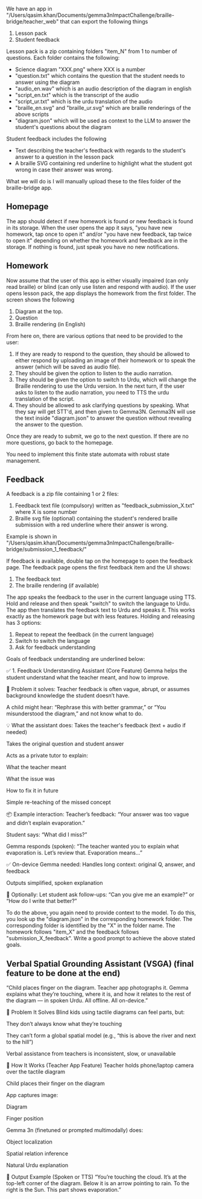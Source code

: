 We have an app in "/Users/qasim.khan/Documents/gemma3nImpactChallenge/braille-bridge/teacher_web" that can export the following things

1. Lesson pack
2. Student feedback

Lesson pack is a zip containing folders "item_N" from 1 to number of questions. Each folder contains the following:

- Science diagram "XXX.png" where XXX is a number
- "question.txt" which contains the question that the student needs to answer using the diagram
- "audio_en.wav" which is an audio description of the diagram in english
- "script_en.txt" which is the transcript of the audio
- "script_ur.txt" which is the urdu translation of the audio
- "braille_en.svg" and "braille_ur.svg" which are braille renderings of the above scripts
- "diagram.json" which will be used as context to the LLM to answer the student's questions about the diagram

Student feedback includes the following
- Text describing the teacher's feedback with regards to the student's answer to a question in the lesson pack
- A braille SVG containing red underline to highlight what the student got wrong in case their answer was wrong.

What we will do is I will manually upload these to the files folder of the braille-bridge app.

## Homepage
The app should detect if new homework is found or new feedback is found in its storage. When the user opens the app it says, "you have new homework, tap once to open it" and/or "you have new feedback, tap twice to open it" depending on whether the homework and feedback are in the storage. If nothing is found, just speak you have no new notifications.

## Homework

Now assume that the user of this app is either visually impaired (can only read braille) or blind (can only use listen and respond with audio).
If the user opens lesson pack, the app displays the homework from the first folder. The screen shows the following

1. Diagram at the top.
2. Question
3. Braille rendering (in English)

From here on, there are various options that need to be provided to the user:

1. If they are ready to respond to the question, they should be allowed to either respond by uploading an image of their homework or to speak the answer (which will be saved as audio file).
2. They should be given the option to listen to the audio narration.
3. They should be given the option to switch to Urdu, which will change the Braille rendering to use the Urdu version. In the next turn, if the user asks to listen to the audio narration, you need to TTS the urdu translation of the script.
4. They should be allowed to ask clarifying questions by speaking. What they say will get STT'd, and then given to Gemma3N. Gemma3N will use the text inside "diagram.json" to answer the question without revealing the answer to the question.

Once they are ready to submit, we go to the next question. If there are no more questions, go back to the homepage.

You need to implement this finite state automata with robust state management.

## Feedback

A feedback is a zip file containing 1 or 2 files:

1. Feedback text file (compulsory) written as "feedback_submission_X.txt" where X is some number
2. Braille svg file (optional) containing the student's rendered braille submission with a red underline where their answer is wrong.

Example is shown in "/Users/qasim.khan/Documents/gemma3nImpactChallenge/braille-bridge/submission_1_feedback/"

If feedback is available, double tap on the homepage to open the feedback page. The feedback page opens the first feedback item and the UI shows:

1. The feedback text
2. The braille rendering (if available)

The app speaks the feedback to the user in the current language using TTS. Hold and release and then speak "switch" to switch the language to Urdu.
The app then translates the feedback text to Urdu and speaks it. This works exactly as the homework page but with less features.
Holding and releasing has 3 options:

1. Repeat to repeat the feedback (in the current language)
2. Switch to switch the language
3. Ask for feedback understanding

Goals of feedback understanding are underlined below:


✅ 1. Feedback Understanding Assistant (Core Feature)
Gemma helps the student understand what the teacher meant, and how to improve.

🎯 Problem it solves:
Teacher feedback is often vague, abrupt, or assumes background knowledge the student doesn’t have.

A child might hear: “Rephrase this with better grammar,” or “You misunderstood the diagram,” and not know what to do.

💡 What the assistant does:
Takes the teacher's feedback (text + audio if needed)

Takes the original question and student answer

Acts as a private tutor to explain:

What the teacher meant

What the issue was

How to fix it in future

Simple re-teaching of the missed concept

📦 Example interaction:
Teacher’s feedback: “Your answer was too vague and didn’t explain evaporation.”

Student says: “What did I miss?”

Gemma responds (spoken): “The teacher wanted you to explain what evaporation is. Let’s review that. Evaporation means...”

✅ On-device Gemma needed:
Handles long context: original Q, answer, and feedback

Outputs simplified, spoken explanation

🔁 Optionally:
Let student ask follow-ups: “Can you give me an example?” or “How do I write that better?”

To do the above, you again need to provide context to the model. To do this, you look up the "diagram.json" in the corresponding homework folder. The corresponding folder is identified by the "X" in the folder name. The homework follows "item_X" and the feedback follows "submission_X_feedback". Write a good prompt to achieve the above stated goals.

## Verbal Spatial Grounding Assistant (VSGA) (final feature to be done at the end)

“Child places finger on the diagram. Teacher app photographs it. Gemma explains what they’re touching, where it is, and how it relates to the rest of the diagram — in spoken Urdu. All offline. All on-device.”

🧠 Problem It Solves
Blind kids using tactile diagrams can feel parts, but:

They don’t always know what they’re touching

They can’t form a global spatial model (e.g., “this is above the river and next to the hill”)

Verbal assistance from teachers is inconsistent, slow, or unavailable

📱 How It Works (Teacher App Feature)
Teacher holds phone/laptop camera over the tactile diagram

Child places their finger on the diagram

App captures image:

Diagram

Finger position

Gemma 3n (finetuned or prompted multimodally) does:

Object localization

Spatial relation inference

Natural Urdu explanation

🧠 Output Example (Spoken or TTS)
“You’re touching the cloud. It’s at the top-left corner of the diagram. Below it is an arrow pointing to rain. To the right is the Sun. This part shows evaporation.”